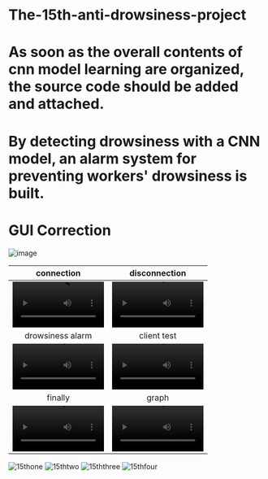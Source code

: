 # The-15th-anti-drowsiness-project
# As soon as the overall contents of cnn model learning are organized, the source code should be added and attached.
# By detecting drowsiness with a CNN model, an alarm system for preventing workers' drowsiness is built.
# GUI Correction
![image](https://user-images.githubusercontent.com/115389450/233039468-f96a9c00-2597-4d19-8bba-30e671f6ee65.png)

connection | disconnection
:-: | :-:
<video src='https://user-images.githubusercontent.com/115389450/232941075-2737c127-4fc7-4275-8f46-1aa8534b1b46.mp4' width=180/> | <video src='https://user-images.githubusercontent.com/115389450/232941086-867953c9-1a1a-4e74-b1e5-2c4fd6e67c72.mp4' width=180/></video>
drowsiness alarm | client test
<video src='https://user-images.githubusercontent.com/115389450/232821423-18700401-f7c3-4cb8-b4da-557ec1f0854e.mp4' width=180/> | <video src='https://user-images.githubusercontent.com/115389450/232821643-81aae768-3344-4669-81e1-2cad7c0a503f.mp4' width=180/></video>
finally | graph
<video src='https://user-images.githubusercontent.com/115389450/232819011-21ec83e3-0839-4906-899d-137c08b5412b.mp4' width=180/></video> | <video src='https://user-images.githubusercontent.com/115389450/232821503-eccbaecc-d755-437a-bf41-7a0ef8d6d401.mp4' width=180/></video>

![15thone](https://user-images.githubusercontent.com/115389450/232813192-936b8e8a-18c6-4e66-9a42-5fabc4826c00.png)
![15thtwo](https://user-images.githubusercontent.com/115389450/232814940-f81d4efe-001b-4eef-9b0a-d4338cbaca07.png)
![15ththree](https://user-images.githubusercontent.com/115389450/232816212-b82aef1e-a18b-423c-82ef-543c2e9adc3b.png)
![15thfour](https://user-images.githubusercontent.com/115389450/232816830-9e8c1087-9910-4edc-91b7-b54aaf6d6453.png)
